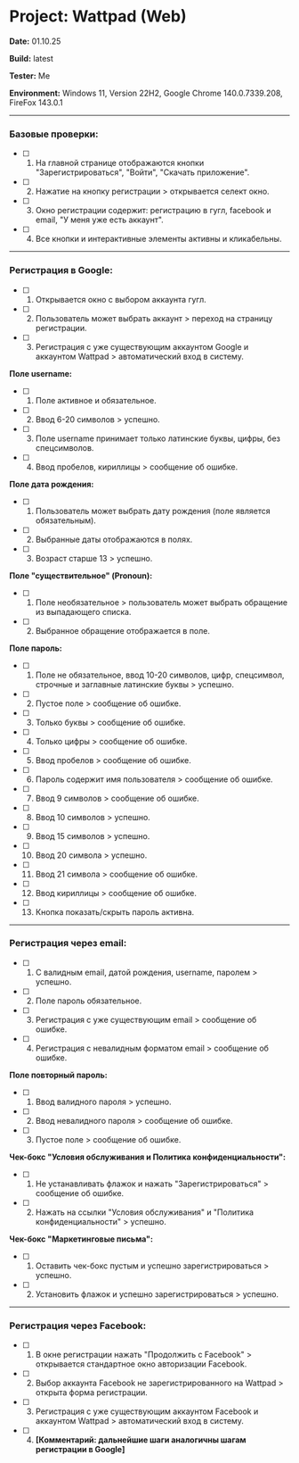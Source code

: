 # Project: Wattpad (Web)

**Date:** 01.10.25

**Build:** latest

**Tester:** Me

**Environment:** Windows 11, Version 22H2, Google Chrome 140.0.7339.208, FireFox 143.0.1

---

### Базовые проверки:
- [ ] 1. На главной странице отображаются кнопки "Зарегистрироваться", "Войти", "Скачать приложение".
- [ ] 2. Нажатие на кнопку регистрации > открывается селект окно.
- [ ] 3. Окно регистрации содержит: регистрацию в гугл, facebook и email, "У меня уже есть аккаунт".
- [ ] 4. Все кнопки и интерактивные элементы активны и кликабельны.

---

### Регистрация в Google:
- [ ] 1. Открывается окно с выбором аккаунта гугл.
- [ ] 2. Пользователь может выбрать аккаунт > переход на страницу регистрации.
- [ ] 3. Регистрация с уже существующим аккаунтом Google и аккаунтом Wattpad > автоматический вход в систему.

 **Поле username:**
  - [ ] 1. Поле активное и обязательное.
  - [ ] 2. Ввод 6-20 символов > успешно.
  - [ ] 3. Поле username принимает только латинские буквы, цифры, без спецсимволов.
  - [ ] 4. Ввод пробелов, кириллицы > сообщение об ошибке.

**Поле дата рождения:**
  - [ ] 1. Пользователь может выбрать дату рождения (поле является обязательным).
  - [ ] 2. Выбранные даты отображаются в полях.
  - [ ] 3. Возраст старше 13 > успешно.
  
**Поле "существительное" (Pronoun):**
  - [ ] 1. Поле необязательное > пользователь может выбрать обращение из выпадающего списка.
  - [ ] 2. Выбранное обращение отображается в поле.
  
**Поле пароль:**
  - [ ] 1. Поле не обязательное, ввод 10-20 символов, цифр, спецсимвол, строчные и заглавные латинские буквы > успешно.
  - [ ] 2. Пустое поле > сообщение об ошибке.
  - [ ] 3. Только буквы > сообщение об ошибке.
  - [ ] 4. Только цифры > сообщение об ошибке.
  - [ ] 5. Ввод пробелов > сообщение об ошибке.
  - [ ] 6. Пароль содержит имя пользователя > сообщение об ошибке.
  - [ ] 7. Ввод 9 символов > сообщение об ошибке.
  - [ ] 8. Ввод 10 символов > успешно.
  - [ ] 9. Ввод 15 символов > успешно.
  - [ ] 10. Ввод 20 символа > успешно.
  - [ ] 11. Ввод 21 символа > сообщение об ошибке.
  - [ ] 12. Ввод кириллицы > сообщение об ошибке.
  - [ ] 13. Кнопка показать/скрыть пароль активна.

---

### Регистрация через email:
- [ ] 1. С валидным email, датой рождения, username, паролем > успешно.
- [ ] 2. Поле пароль обязательное.
- [ ] 3. Регистрация с уже существующим email > сообщение об ошибке.
- [ ] 4. Регистрация с невалидным форматом email > сообщение об ошибке.

 **Поле повторный пароль:**
  - [ ] 1. Ввод валидного пароля > успешно.
  - [ ] 2. Ввод невалидного пароля > сообщение об ошибке.
  - [ ] 3. Пустое поле > сообщение об ошибке.

**Чек-бокс "Условия обслуживания и Политика конфиденциальности":**
  - [ ] 1. Не устанавливать флажок и нажать "Зарегистрироваться" > сообщение об ошибке.
  - [ ] 2. Нажать на ссылки "Условия обслуживания" и "Политика конфиденциальности" > успешно.
 
**Чек-бокс "Маркетинговые письма":**
  - [ ] 1. Оставить чек-бокс пустым и успешно зарегистрироваться > успешно.
  - [ ] 2. Установить флажок и успешно зарегистрироваться > успешно.

---

### Регистрация через Facebook:
- [ ] 1. В окне регистрации нажать "Продолжить с Facebook" > открывается стандартное окно авторизации Facebook.
- [ ] 2. Выбор аккаунта Facebook не зарегистрированного на Wattpad > открыта форма регистрации.
- [ ] 3. Регистрация с уже существующим аккаунтом Facebook и аккаунтом Wattpad > автоматический вход в систему.
- [ ] 4. **[Комментарий: дальнейшие шаги аналогичны шагам регистрации в Google]**
